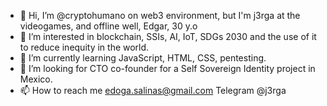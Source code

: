 - 👋 Hi, I’m @cryptohumano on web3 environment, but I'm j3rga at the videogames, and offline well, Edgar, 30 y.o
- 👀 I’m interested in blockchain, SSIs, AI, IoT, SDGs 2030 and the use of it to reduce inequity in the world.
- 🌱 I’m currently learning JavaScript, HTML, CSS, pentesting.
- 💞️ I’m looking for CTO co-founder for a Self Sovereign Identity project in Mexico.
- 📫 How to reach me edoga.salinas@gmail.com Telegram @j3rga

<!---
cryptohumano/cryptohumano is a ✨ special ✨ repository because its `README.md` (this file) appears on your GitHub profile.
You can click the Preview link to take a look at your changes.
--->
